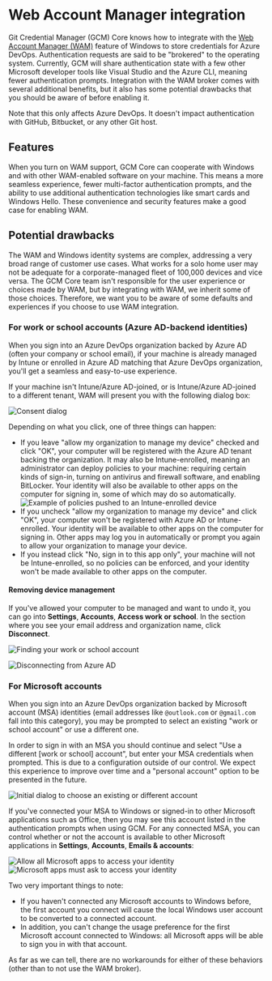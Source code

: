# Web Account Manager integration

Git Credential Manager (GCM) Core knows how to integrate with the [Web Account Manager (WAM)](https://docs.microsoft.com/azure/active-directory/devices/concept-primary-refresh-token#key-terminology-and-components) feature of Windows to store credentials for Azure DevOps.
Authentication requests are said to be "brokered" to the operating system.
Currently, GCM will share authentication state with a few other Microsoft developer tools like Visual Studio and the Azure CLI, meaning fewer authentication prompts.
Integration with the WAM broker comes with several additional benefits, but it also has some potential drawbacks that you should be aware of before enabling it.

Note that this only affects Azure DevOps.
It doesn't impact authentication with GitHub, Bitbucket, or any other Git host.

## Features

When you turn on WAM support, GCM Core can cooperate with Windows and with other WAM-enabled software on your machine.
This means a more seamless experience, fewer multi-factor authentication prompts, and the ability to use additional authentication technologies like smart cards and Windows Hello.
These convenience and security features make a good case for enabling WAM.

## Potential drawbacks

The WAM and Windows identity systems are complex, addressing a very broad range of customer use cases.
What works for a solo home user may not be adequate for a corporate-managed fleet of 100,000 devices and vice versa.
The GCM Core team isn't responsible for the user experience or choices made by WAM, but by integrating with WAM, we inherit some of those choices.
Therefore, we want you to be aware of some defaults and experiences if you choose to use WAM integration.

### For work or school accounts (Azure AD-backend identities)
When you sign into an Azure DevOps organization backed by Azure AD (often your company or school email), if your machine is already managed by Intune or enrolled in Azure AD matching that Azure DevOps organization, you'll get a seamless and easy-to-use experience.

If your machine isn't Intune/Azure AD-joined, or is Intune/Azure AD-joined to a different tenant, WAM will present you with the following dialog box:

![Consent dialog](img/aad-questions.png)

Depending on what you click, one of three things can happen:

- If you leave "allow my organization to manage my device" checked and click "OK", your computer will be registered with the Azure AD tenant backing the organization.
It may also be Intune-enrolled, meaning an administrator can deploy policies to your machine: requiring certain kinds of sign-in, turning on antivirus and firewall software, and enabling BitLocker.
Your identity will also be available to other apps on the computer for signing in, some of which may do so automatically.
![Example of policies pushed to an Intune-enrolled device](img/aad-bitlocker.png)
- If you uncheck "allow my organization to manage my device" and click "OK", your computer won't be registered with Azure AD or Intune-enrolled.
Your identity will be available to other apps on the computer for signing in.
Other apps may log you in automatically or prompt you again to allow your organization to manage your device.
- If you instead click "No, sign in to this app only", your machine will not be Intune-enrolled, so no policies can be enforced, and your identity won't be made available to other apps on the computer.

#### Removing device management
If you've allowed your computer to be managed and want to undo it, you can go into **Settings**, **Accounts**, **Access work or school**.
In the section where you see your email address and organization name, click **Disconnect**.

![Finding your work or school account](img/aad-work-school.png)

![Disconnecting from Azure AD](img/aad-disconnect.png)

### For Microsoft accounts
When you sign into an Azure DevOps organization backed by Microsoft account (MSA) identities (email addresses like `@outlook.com` or `@gmail.com` fall into this category), you may be prompted to select an existing "work or school account" or use a different one.

In order to sign in with an MSA you should continue and select "Use a different [work or school] account", but enter your MSA credentials when prompted.
This is due to a configuration outside of our control.
We expect this experience to improve over time and a "personal account" option to be presented in the future.

![Initial dialog to choose an existing or different account](img/get-signed-in.png)

If you've connected your MSA to Windows or signed-in to other Microsoft applications such as Office, then you may see this account listed in the authentication prompts when using GCM.
For any connected MSA, you can control whether or not the account is available to other Microsoft applications in **Settings**, **Accounts**, **Emails & accounts**:

![Allow all Microsoft apps to access your identity](img/all-microsoft.png)
![Microsoft apps must ask to access your identity](img/apps-must-ask.png)

Two very important things to note:
* If you haven't connected any Microsoft accounts to Windows before, the first account you connect will cause the local Windows user account to be converted to a connected account.
* In addition, you can't change the usage preference for the first Microsoft account connected to Windows: all Microsoft apps will be able to sign you in with that account.

As far as we can tell, there are no workarounds for either of these behaviors (other than to not use the WAM broker).
